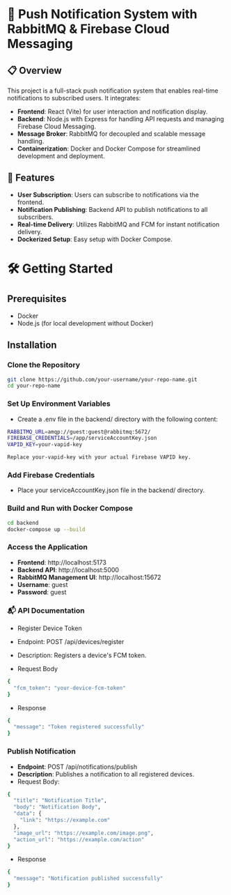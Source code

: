 # 🔔 Push Notification System with RabbitMQ & Firebase Cloud Messaging

## 📋 Overview

This project is a full-stack push notification system that enables real-time notifications to subscribed users. It integrates:

- **Frontend**: React (Vite) for user interaction and notification display.
- **Backend**: Node.js with Express for handling API requests and managing Firebase Cloud Messaging.
- **Message Broker**: RabbitMQ for decoupled and scalable message handling.
- **Containerization**: Docker and Docker Compose for streamlined development and deployment.


## 🚀 Features

- **User Subscription**: Users can subscribe to notifications via the frontend.
- **Notification Publishing**: Backend API to publish notifications to all subscribers.
- **Real-time Delivery**: Utilizes RabbitMQ and FCM for instant notification delivery.
- **Dockerized Setup**: Easy setup with Docker Compose.

# 🛠️ Getting Started

## Prerequisites

- Docker
- Node.js (for local development without Docker)

## Installation

### Clone the Repository

```bash
git clone https://github.com/your-username/your-repo-name.git
cd your-repo-name
```
### Set Up Environment Variables
- Create a .env file in the backend/ directory with the following content:
```bash
RABBITMQ_URL=amqp://guest:guest@rabbitmq:5672/
FIREBASE_CREDENTIALS=/app/serviceAccountKey.json
VAPID_KEY=your-vapid-key

Replace your-vapid-key with your actual Firebase VAPID key.
```
### Add Firebase Credentials
- Place your serviceAccountKey.json file in the backend/ directory.

### Build and Run with Docker Compose
```bash
cd backend
docker-compose up --build
```

### Access the Application
- **Frontend**: http://localhost:5173
- **Backend API**: http://localhost:5000
- **RabbitMQ Management UI**: http://localhost:15672
- **Username**: guest
- **Password**: guest

### 📬 API Documentation
- Register Device Token
- Endpoint: POST /api/devices/register
- Description: Registers a device's FCM token.

- Request Body
```bash
{
  "fcm_token": "your-device-fcm-token"
}
```
- Response
```bash
{
  "message": "Token registered successfully"
}
```

### Publish Notification

- **Endpoint**: POST /api/notifications/publish
- **Description**: Publishes a notification to all registered devices.
- Request Body:

```bash
{
  "title": "Notification Title",
  "body": "Notification Body",
  "data": {
    "link": "https://example.com"
  },
  "image_url": "https://example.com/image.png",
  "action_url": "https://example.com/action"
}
```
- Response

```bash
{
  "message": "Notification published successfully"
}
```


